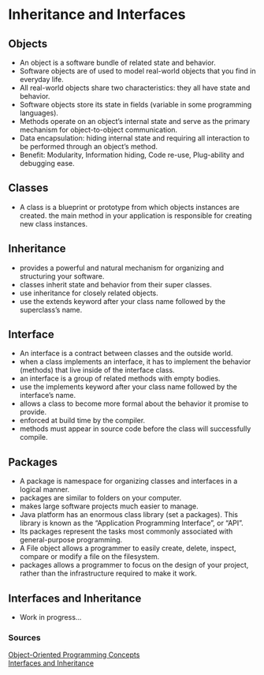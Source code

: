 # Inheritance and Interfaces


## Objects

- An object is a software bundle of related state and behavior.
- Software objects are of used to model real-world objects that you find in everyday life.
- All real-world objects share two characteristics: they all have state and behavior.
- Software objects store its state in fields (variable in some programming languages).
- Methods operate on an object’s internal state and serve as the primary mechanism for object-to-object communication.
- Data encapsulation: hiding internal state and requiring all interaction to be performed through an object’s method.
- Benefit: Modularity, Information hiding, Code re-use, Plug-ability and debugging ease.

## Classes

- A class is a blueprint or prototype from which objects instances are created.
the main method in your application is responsible for creating new class instances.

## Inheritance

- provides a powerful and natural mechanism for organizing and structuring your software.
- classes inherit state and behavior from their super classes.
- use inheritance for closely related objects.
- use the extends keyword after your class name followed by the superclass’s name.

## Interface

- An interface is a contract between classes and the outside world.
- when a class implements an interface, it has to implement the behavior (methods) that live inside of the interface class.
- an interface is a group of related methods with empty bodies.
- use the implements keyword after your class name followed by the interface’s name.
- allows a class to become more formal about the behavior it promise to provide.
- enforced at build time by the compiler.
- methods must appear in source code before the class will successfully compile.

## Packages

- A package is namespace for organizing classes and interfaces in a logical manner.
- packages are similar to folders on your computer.
- makes large software projects much easier to manage.
- Java platform has an enormous class library (set a packages). This library is known as the “Application Programming Interface”, or “API”.
- Its packages represent the tasks most commonly associated with general-purpose programming.
- A File object allows a programmer to easily create, delete, inspect, compare or modify a file on the filesystem.
- packages allows a programmer to focus on the design of your project, rather than the infrastructure required to make it work.

## Interfaces and Inheritance

- Work in progress...

### Sources

[Object-Oriented Programming Concepts](https://docs.oracle.com/javase/tutorial/java/concepts/index.html)  
[Interfaces and Inheritance](https://docs.oracle.com/javase/tutorial/java/IandI/index.html)
